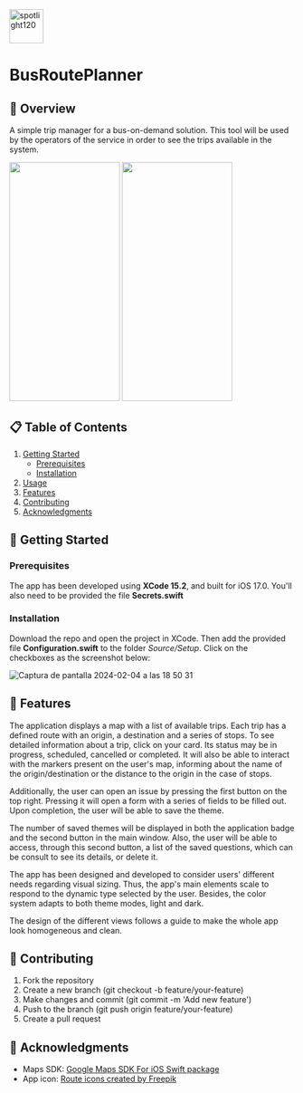 <img width="60" alt="spotlight120" src="https://github.com/PedroMMoreno93/BusRoutePlanner/assets/136183437/b802f5b2-9f2a-44fe-bbd5-c8072e1c02af">

# BusRoutePlanner

## 📱 Overview 
A simple trip manager for a bus-on-demand solution. This tool will be used by the operators of the service in order to see the trips available in the system.

<img src="https://github.com/PedroMMoreno93/BusRoutePlanner/assets/136183437/939c33b9-06e9-438f-82bf-ca74f561db08" width="195.0" height="422.0" />
<sup></sup>

<img src="https://github.com/PedroMMoreno93/BusRoutePlanner/assets/136183437/b117b447-51c8-49e4-8325-6ddf4c672caf" width="195.0" height="422.0" />
<sup></sup>


## 📋 Table of Contents 
1. [Getting Started](#🚀-getting-started)
    * [Prerequisites](#prerequisites)
    * [Installation](#installation)
2. [Usage](#🛠-usage)
3. [Features](#🎉-features)
4. [Contributing](#🤝-contributing)
5. [Acknowledgments](#🙏-acknowledgments)

## 🚀 Getting Started
### Prerequisites
The app has been developed using **XCode 15.2**, and built for iOS 17.0.
You'll also need to be provided the file **Secrets.swift** 

### Installation
Download the repo and open the project in XCode. Then add the provided file **Configuration.swift** to the folder *Source/Setup*. Click on the checkboxes as the screenshot below:

![Captura de pantalla 2024-02-04 a las 18 50 31](https://github.com/PedroMMoreno93/BusRoutePlanner/assets/136183437/ff3b1a83-2b9d-423c-bf1e-54ac2253864c)

## 🎉 Features
The application displays a map with a list of available trips. Each trip has a defined route with an origin, a destination and a series of stops.
To see detailed information about a trip, click on your card. Its status may be in progress, scheduled, cancelled or completed.
It will also be able to interact with the markers present on the user's map, informing about the name of the origin/destination or the distance to the origin in the case of stops.

Additionally, the user can open an issue by pressing the first button on the top right. Pressing it will open a form with a series of fields to be filled out. Upon completion, the user will be able to
save the theme.

The number of saved themes will be displayed in both the application badge and the second button in the main window. Also, the user will be able to access, through this second button, a list of the saved questions, which can be
consult to see its details, or delete it.


The app has been designed and developed to consider users' different needs regarding visual sizing. Thus, the app's main elements scale to respond to the dynamic type selected by the user.
Besides, the color system adapts to both theme modes, light and dark. 

The design of the different views follows a guide to make the whole app look homogeneous and clean.


## 🤝 Contributing
1. Fork the repository
2. Create a new branch (git checkout -b feature/your-feature)
3. Make changes and commit (git commit -m 'Add new feature')
4. Push to the branch (git push origin feature/your-feature)
5. Create a pull request

## 🙏 Acknowledgments
* Maps SDK: [Google Maps SDK For iOS Swift package](https://github.com/googlemaps/ios-maps-sdk) 
* App icon: [Route icons created by Freepik](https://www.flaticon.com/free-icon/route_2055407)

